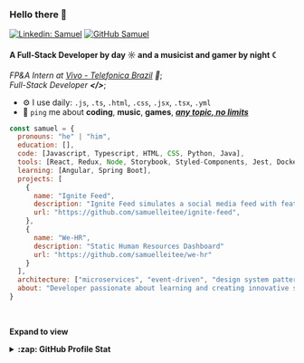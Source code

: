 ### Hello there 👋

[![Linkedin: Samuel](https://img.shields.io/badge/Samuel%20Leite-LinkedIn-blue?style=flat-square&logo=Linkedin&logoColor=white&link=https://linkedin.com\in\samuelleitee)](https://linkedin.com\in\samuelleitee)
[![GitHub Samuel](https://img.shields.io/github/followers/Samuel?label=follow&style=social)](https://github.com/samuelleitee)

#### A Full-Stack Developer by day ☼ and a musicist and gamer by night ☾

*FP&A Intern at [Vivo - Telefonica Brazil](https://vivo.com.br) 💜*;<br>
*Full-Stack Developer **</>***;<br> <!-- ADICIONAR LINK PARA O PORTFÓLIO -->

- ⚙️ I use daily: `.js`, `.ts`, `.html`, `.css`, `.jsx`, `.tsx`, `.yml`
- 💬 `ping` me about **coding**, **music**, **games**, <ins>***any topic, no limits***</ins>

```javascript
const samuel = {
  pronouns: "he" | "him",
  education: [],
  code: [Javascript, Typescript, HTML, CSS, Python, Java],
  tools: [React, Redux, Node, Storybook, Styled-Components, Jest, Docker],
  learning: [Angular, Spring Boot],
  projects: [
    {
      name: "Ignite Feed",
      description: "Ignite Feed simulates a social media feed with features like comments, reactions (applause), and the option to delete        comments. Developed in Rocketseat's ReactJS Track, this project covers fundamental React concepts such as state management, event          handling, and reusable component creation",
      url: "https://github.com/samuelleitee/ignite-feed",
    },
    {
      name: "We-HR",
      description: "Static Human Resources Dashboard"
      url: "https://github.com/samuelleitee/we-hr"
    }
  ],
  architecture: ["microservices", "event-driven", "design system pattern"],
  about: "Developer passionate about learning and creating innovative solutions",
}
```

<br>

**Expand to view**
<details>
  <summary><b>:zap: GitHub Profile Stat</b></summary>
  <img src="https://github-readme-stats.anuraghazra1.vercel.app/api?username=samuelleitee&show_icons=true" />
</details>
